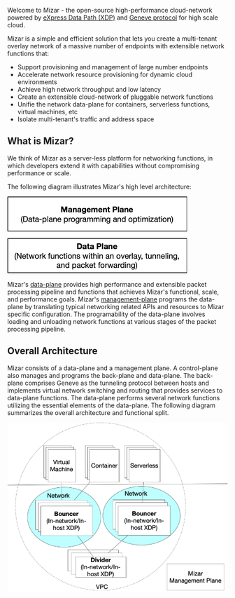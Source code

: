Welcome to Mizar - the open-source high-performance cloud-network powered by [ eXpress Data Path (XDP)](https://prototype-kernel.readthedocs.io/en/latest/networking/XDP/) and [Geneve protocol](https://tools.ietf.org/html/draft-ietf-nvo3-geneve-08) for high scale cloud.

Mizar is a simple and efficient solution that lets you create a multi-tenant overlay network of a massive number of endpoints with extensible network functions that:

* Support provisioning and management of large number endpoints
* Accelerate network resource provisioning for dynamic cloud environments
* Achieve high network throughput and low latency
* Create an extensible cloud-network of pluggable network functions
* Unifie the network data-plane for containers, serverless functions, virtual machines, etc
* Isolate multi-tenant's traffic and address space

## What is Mizar?

We think of Mizar as a server-less platform for networking functions, in which developers extend it with capabilities without compromising performance or scale.

The following diagram illustrates Mizar's high level architecture:

![Mizar Overview](design/png/overall_mgmt_dp.png)

Mizar's [data-plane](design/data_plane.md) provides high performance and extensible packet processing pipeline and functions that achieves Mizar's functional, scale, and performance goals. Mizar's [management-plane](design/management_plane.md) programs the data-plane by translating typical networking related APIs and resources to Mizar specific configuration. The programability of the data-plane involves loading and unloading network functions at various stages of the packet processing pipeline.

## Overall Architecture

Mizar consists of a data-plane and a management plane. A control-plane also manages and programs the back-plane and data-plane. The back-plane comprises Geneve as the tunneling protocol between hosts and implements virtual network switching and routing that provides services to data-plane functions. The data-plane performs several network functions utilizing the essential elements of the data-plane. The following diagram summarizes the overall architecture and functional split.

![Mizar Overview](design/png/Mizar.png)



